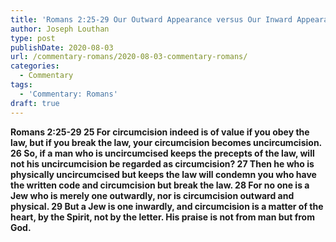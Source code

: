 ```yaml
---
title: 'Romans 2:25-29 Our Outward Appearance versus Our Inward Appearance '
author: Joseph Louthan
type: post
publishDate: 2020-08-03
url: /commentary-romans/2020-08-03-commentary-romans/
categories:
  - Commentary
tags:
  - 'Commentary: Romans'
draft: true
---
```


**Romans 2:25-29 25 For circumcision indeed is of value if you obey the law, but if you break the law, your circumcision becomes uncircumcision. 26 So, if a man who is uncircumcised keeps the precepts of the law, will not his uncircumcision be regarded as circumcision? 27 Then he who is physically uncircumcised but keeps the law will condemn you who have the written code and circumcision but break the law. 28 For no one is a Jew who is merely one outwardly, nor is circumcision outward and physical. 29 But a Jew is one inwardly, and circumcision is a matter of the heart, by the Spirit, not by the letter. His praise is not from man but from God.**


